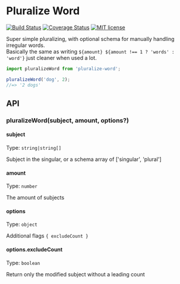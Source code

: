 # Pluralize Word

[![Build Status](https://travis-ci.org/DJTB/pluralize-word.svg?branch=master)](https://travis-ci.org/DJTB/pluralize-word.svg?branch=master)
[![Coverage Status](https://coveralls.io/repos/github/DJTB/pluralize-word/badge.svg?branch=master)](https://coveralls.io/github/DJTB/pluralize-word?branch=master)
[![MIT license](http://img.shields.io/badge/license-MIT-brightgreen.svg)](http://opensource.org/licenses/MIT)

Super simple pluralizing, with optional schema for manually handling irregular words.  
Basically the same as writing `${amount} ${amount !== 1 ? 'words' : 'word'}` just cleaner when used a lot.

```ts
import pluralizeWord from 'pluralize-word';

pluralizeWord('dog', 2);
//=> '2 dogs'
```

## API

### pluralizeWord(subject, amount, options?)

#### subject

Type: `string|string[]`

Subject in the singular, or a schema array of ['singular', 'plural']

#### amount

Type: `number`

The amount of subjects

#### options

Type: `object`

Additional flags `{ excludeCount }`

#### options.excludeCount

Type: `boolean`

Return only the modified subject without a leading count
